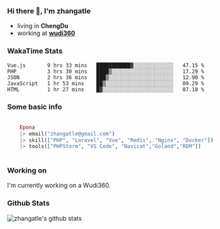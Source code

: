 ### Hi there 👋, I'm zhangatle

- living in **ChengDu**
- working at [**wudi360**](https://wudiads.com)

### WakaTime Stats
<!--START_SECTION:waka-->
```text
Vue.js       9 hrs 33 mins   ███████████▓░░░░░░░░░░░░░   47.15 % 
PHP          3 hrs 30 mins   ████▒░░░░░░░░░░░░░░░░░░░░   17.29 % 
JSON         2 hrs 36 mins   ███▒░░░░░░░░░░░░░░░░░░░░░   12.90 % 
JavaScript   1 hr 53 mins    ██▒░░░░░░░░░░░░░░░░░░░░░░   09.29 % 
HTML         1 hr 27 mins    █▓░░░░░░░░░░░░░░░░░░░░░░░   07.18 % 
```
<!--END_SECTION:waka-->

### Some basic info

```elixir
	
	Epona
	|> email("zhangatle@gmail.com")
	|> skill(["PHP", "Laravel", "Vue", "Redis", "Nginx", "Docker"])
	|> tools(["PHPStorm", "VS Code", "Navicat","Goland","RDM"])
	
```

### Working on

I'm currently working on a Wudi360.

### Github Stats

![zhangatle's github stats](https://github-readme-stats.vercel.app/api?username=zhangatle&show_icons=true)

<!--
**zhangatle/zhangatle** is a ✨ _special_ ✨ repository because its `README.md` (this file) appears on your GitHub profile.

Here are some ideas to get you started:

- 🔭 I’m currently working on ...
- 🌱 I’m currently learning ...
- 👯 I’m looking to collaborate on ...
- 🤔 I’m looking for help with ...
- 💬 Ask me about ...
- 📫 How to reach me: ...
- 😄 Pronouns: ...
- ⚡ Fun fact: ...
-->
